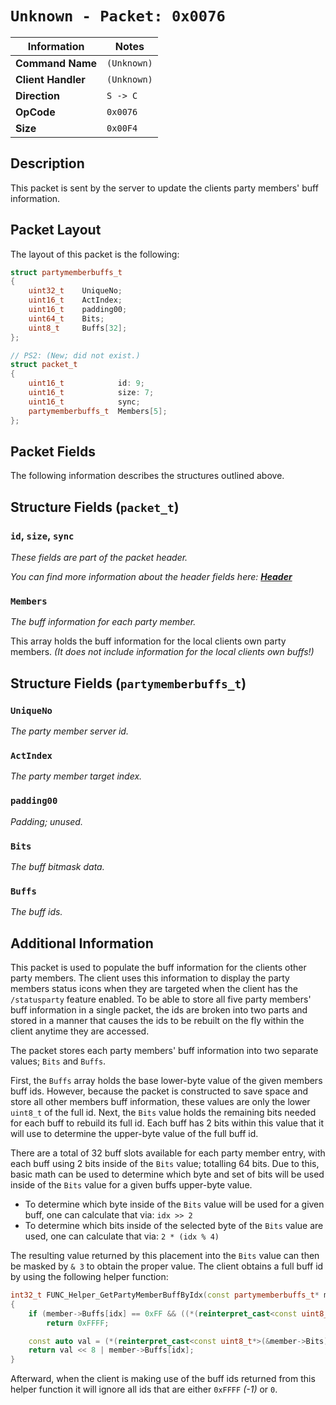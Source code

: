 # `Unknown - Packet: 0x0076`

| Information               | Notes |
|---                        |---    |
| **Command Name**          | `(Unknown)` |
| **Client Handler**        | `(Unknown)` |
| **Direction**             | `S -> C` |
| **OpCode**                | `0x0076` |
| **Size**                  | `0x00F4` |

## Description

This packet is sent by the server to update the clients party members' buff information.

## Packet Layout

The layout of this packet is the following:

```cpp
struct partymemberbuffs_t
{
    uint32_t    UniqueNo;
    uint16_t    ActIndex;
    uint16_t    padding00;
    uint64_t    Bits;
    uint8_t     Buffs[32];
};

// PS2: (New; did not exist.)
struct packet_t
{
    uint16_t            id: 9;
    uint16_t            size: 7;
    uint16_t            sync;
    partymemberbuffs_t  Members[5];
};
```

## Packet Fields

The following information describes the structures outlined above.

## Structure Fields (`packet_t`)

### `id`, `size`, `sync`

_These fields are part of the packet header._

_You can find more information about the header fields here: [**Header**](/world/HEADER.md)_

### `Members`

_The buff information for each party member._

This array holds the buff information for the local clients own party members. _(It does not include information for the local clients own buffs!)_

## Structure Fields (`partymemberbuffs_t`)

### `UniqueNo`

_The party member server id._

### `ActIndex`

_The party member target index._

### `padding00`

_Padding; unused._

### `Bits`

_The buff bitmask data._

### `Buffs`

_The buff ids._

## Additional Information

This packet is used to populate the buff information for the clients other party members. The client uses this information to display the party members status icons when they are targeted when the client has the `/statusparty` feature enabled. To be able to store all five party members' buff information in a single packet, the ids are broken into two parts and stored in a manner that causes the ids to be rebuilt on the fly within the client anytime they are accessed.

The packet stores each party members' buff information into two separate values; `Bits` and `Buffs`.

First, the `Buffs` array holds the base lower-byte value of the given members buff ids. However, because the packet is constructed to save space and store all other members buff information, these values are only the lower `uint8_t` of the full id. Next, the `Bits` value holds the remaining bits needed for each buff to rebuild its full id. Each buff has 2 bits within this value that it will use to determine the upper-byte value of the full buff id.

There are a total of 32 buff slots available for each party member entry, with each buff using 2 bits inside of the `Bits` value; totalling 64 bits. Due to this, basic math can be used to determine which byte and set of bits will be used inside of the `Bits` value for a given buffs upper-byte value.

  - To determine which byte inside of the `Bits` value will be used for a given buff, one can calculate that via: `idx >> 2`
  - To determine which bits inside of the selected byte of the `Bits` value are used, one can calculate that via: `2 * (idx % 4)`

The resulting value returned by this placement into the `Bits` value can then be masked by `& 3` to obtain the proper value. The client obtains a full buff id by using the following helper function:

```cpp
int32_t FUNC_Helper_GetPartyMemberBuffByIdx(const partymemberbuffs_t* member, int32_t idx)
{
    if (member->Buffs[idx] == 0xFF && ((*(reinterpret_cast<const uint8_t*>(&member->Bits) + (idx >> 2)) >> (2 * (idx % 4))) & 3) == 0)
        return 0xFFFF;

    const auto val = (*(reinterpret_cast<const uint8_t*>(&member->Bits) + (idx >> 2)) >> (2 * (idx % 4))) & 3;
    return val << 8 | member->Buffs[idx];
}
```

Afterward, when the client is making use of the buff ids returned from this helper function it will ignore all ids that are either `0xFFFF` _(-1)_ or `0`.
